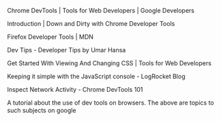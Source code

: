 Chrome DevTools | Tools for Web Developers | Google Developers

Introduction | Down and Dirty with Chrome Developer Tools

Firefox Developer Tools | MDN

Dev Tips - Developer Tips by Umar Hansa

Get Started With Viewing And Changing CSS | Tools for Web Developers

Keeping it simple with the JavaScript console - LogRocket Blog

Inspect Network Activity - Chrome DevTools 101

A tutorial about the use of dev tools on browsers. The above are topics to such subjects on google

